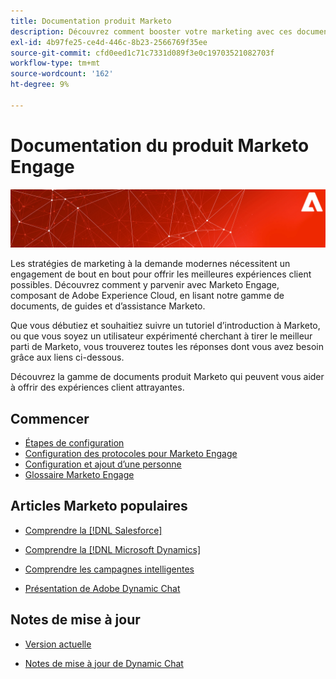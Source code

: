 ```yaml
---
title: Documentation produit Marketo
description: Découvrez comment booster votre marketing avec ces documents sur les produits Marketo. Commencez avec un tutoriel Marketo et lisez d’autres articles populaires.
exl-id: 4b97fe25-ce4d-446c-8b23-2566769f35ee
source-git-commit: cfd0eed1c71c7331d089f3e0c19703521082703f
workflow-type: tm+mt
source-wordcount: '162'
ht-degree: 9%

---
```


# Documentation du produit Marketo Engage

![](assets/marketo-docs-banner.jpg)

Les stratégies de marketing à la demande modernes nécessitent un engagement de bout en bout pour offrir les meilleures expériences client possibles. Découvrez comment y parvenir avec Marketo Engage, composant de Adobe Experience Cloud, en lisant notre gamme de documents, de guides et d’assistance Marketo.

Que vous débutiez et souhaitiez suivre un tutoriel d’introduction à Marketo, ou que vous soyez un utilisateur expérimenté cherchant à tirer le meilleur parti de Marketo, vous trouverez toutes les réponses dont vous avez besoin grâce aux liens ci-dessous.

Découvrez la gamme de documents produit Marketo qui peuvent vous aider à offrir des expériences client attrayantes.

## Commencer

* [Étapes de configuration](/help/marketo/getting-started/initial-setup/setup-steps.md)
* [Configuration des protocoles pour Marketo Engage](/help/marketo/getting-started/initial-setup/configure-protocols-for-marketo.md)
* [Configuration et ajout d’une personne](/help/marketo/getting-started/quick-wins/get-set-up-and-add-a-person.md)
* [Glossaire Marketo Engage](/help/marketo/getting-started/things-to-know/marketo-engage-glossary.md)

## Articles Marketo populaires

* [Comprendre la  [!DNL Salesforce] ](/help/marketo/product-docs/crm-sync/salesforce-sync/understanding-the-salesforce-sync.md)

* [Comprendre la  [!DNL Microsoft Dynamics] ](/help/marketo/product-docs/crm-sync/microsoft-dynamics-sync/understanding-the-microsoft-dynamics-sync.md)

* [Comprendre les campagnes intelligentes](/help/marketo/product-docs/core-marketo-concepts/smart-campaigns/understanding-smart-campaigns.md)

* [Présentation de Adobe Dynamic Chat](/help/marketo/product-docs/demand-generation/dynamic-chat/dynamic-chat-overview.md)

## Notes de mise à jour

* [Version actuelle](/help/marketo/release-notes/current.md)

* [Notes de mise à jour de Dynamic Chat](/help/marketo/release-notes/dynamic-chat.md)
